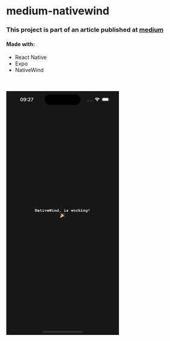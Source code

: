 # medium-nativewind

### This project is part of an article published at [medium](medium.com)

#### Made with:
* React Native
* Expo
* NativeWind
<br />
<br />
<img src="https://raw.githubusercontent.com/NandoMB/medium-nativewind/main/assets/thumbnail.png" alt="thumbnail" width="300"/>


